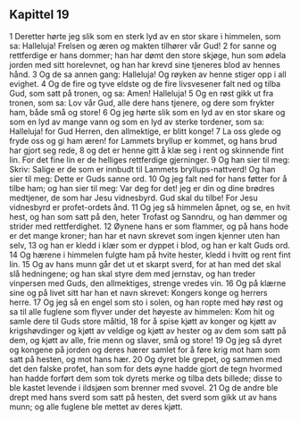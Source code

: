 ## Kapittel 19

1 Deretter hørte jeg slik som en sterk lyd av en stor skare i himmelen, som sa: Halleluja! Frelsen og æren og makten tilhører vår Gud!
2 for sanne og rettferdige er hans dommer; han har dømt den store skjøge, hun som ødela jorden med sitt horelevnet, og han har krevd sine tjeneres blod av hennes hånd.
3 Og de sa annen gang: Halleluja! Og røyken av henne stiger opp i all evighet.
4 Og de fire og tyve eldste og de fire livsvesener falt ned og tilba Gud, som satt på tronen, og sa: Amen! Halleluja!
5 Og en røst gikk ut fra tronen, som sa: Lov vår Gud, alle dere hans tjenere, og dere som frykter ham, både små og store!
6 Og jeg hørte slik som en lyd av en stor skare og som en lyd av mange vann og som en lyd av sterke tordener, som sa: Halleluja! for Gud Herren, den allmektige, er blitt konge!
7 La oss glede og fryde oss og gi ham æren! for Lammets bryllup er kommet, og hans brud har gjort seg rede,
8 og det er henne gitt å klæ seg i rent og skinnende fint lin. For det fine lin er de helliges rettferdige gjerninger.
9 Og han sier til meg: Skriv: Salige er de som er innbudt til Lammets bryllups-nattverd! Og han sier til meg: Dette er Guds sanne ord.
10 Og jeg falt ned for hans føtter for å tilbe ham; og han sier til meg: Var deg for det! jeg er din og dine brødres medtjener, de som har Jesu vidnesbyrd. Gud skal du tilbe! For Jesu vidnesbyrd er profet-ordets ånd.
11 Og jeg så himmelen åpnet, og se, en hvit hest, og han som satt på den, heter Trofast og Sanndru, og han dømmer og strider med rettferdighet.
12 Øynene hans er som flammer, og på hans hode er det mange kroner; han har et navn skrevet som ingen kjenner uten han selv,
13 og han er kledd i klær som er dyppet i blod, og han er kalt Guds ord.
14 Og hærene i himmelen fulgte ham på hvite hester, kledd i hvitt og rent fint lin.
15 Og av hans munn går det ut et skarpt sverd, for at han med det skal slå hedningene; og han skal styre dem med jernstav, og han treder vinpersen med Guds, den allmektiges, strenge vredes vin.
16 Og på klærne sine og på livet sitt har han et navn skrevet: Kongers konge og herrers herre.
17 Og jeg så en engel som sto i solen, og han ropte med høy røst og sa til alle fuglene som flyver under det høyeste av himmelen: Kom hit og samle dere til Guds store måltid,
18 for å spise kjøtt av konger og kjøtt av krigshøvdinger og kjøtt av veldige og kjøtt av hester og av dem som satt på dem, og kjøtt av alle, frie menn og slaver, små og store!
19 Og jeg så dyret og kongene på jorden og deres hærer samlet for å føre krig mot ham som satt på hesten, og mot hans hær.
20 Og dyret ble grepet, og sammen med det den falske profet, han som for dets øyne hadde gjort de tegn hvormed han hadde forført dem som tok dyrets merke og tilba dets billede; disse to ble kastet levende i ildsjøen som brenner med svovel.
21 Og de andre ble drept med hans sverd som satt på hesten, det sverd som gikk ut av hans munn; og alle fuglene ble mettet av deres kjøtt.
